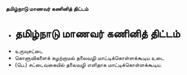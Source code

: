 **தமிழ்நாடு மாணவர் கணினித் திட்டம்**
- # தமிழ்நாடு மாணவர் கணினித் திட்டம்
- உருவுசட்டை
- கொளுவிகளைக் கழற்றாமல் தலைவழி மாட்டிக்கொள்ளக்கூடிய உடை
- (பெ.)  சட்டைவகையில் தலைவழி எளிதாக மாட்டிக்கொள்ளக்கூடிய.

